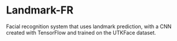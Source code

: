 # Landmark-FR
Facial recognition system that uses landmark prediction, with a CNN created with TensorFlow and trained on the UTKFace dataset.
